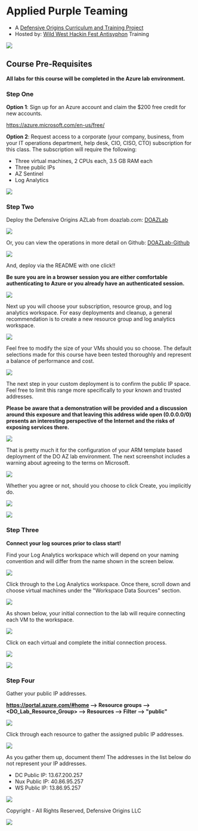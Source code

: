 # Applied Purple Teaming 
* A [Defensive Origins Curriculum and Training Project][1]
* Hosted by: [Wild West Hackin Fest Antisyphon][2] Training


![](../Z-images/APT-June2020.jpg)


## Course Pre-Requisites

**All labs for this course will be completed in the Azure lab environment.**

### Step One

**Option 1**: Sign up for an Azure account and claim the $200 free credit for new accounts.

https://azure.microsoft.com/en-us/free/

**Option 2**: Request access to a corporate (your company, business, from your IT operations department, help desk, CIO, CISO, CTO) subscription for this class. The subscription will require the following:

* Three virtual machines, 2 CPUs each, 3.5 GB RAM each
* Three public IPs
* AZ Sentinel
* Log Analytics

![][Div1]


### Step Two

Deploy the Defensive Origins AZLab from doazlab.com:
[DOAZLab][DOAZLab]

![](images/prls2-1.jpg)

Or, you can view the operations in more detail on Github:
[DOAZLab-Github][DOAZLab-Github]

![](images/prls2-2a.jpg)

And, deploy via the README with one click!! 

**Be sure you are in a browser session you are either comfortable authenticating to Azure or you already have an authenticated session.**

![](images/prls2-2b.jpg)

Next up you will choose your subscription, resource group, and log analytics workspace. For easy deployments and cleanup, a general recommendation is to create a new resource group and log analytics workspace. 

![](images/prls2-3.jpg)

Feel free to modify the size of your VMs should you so choose. The default selections made for this course have been tested thoroughly and represent a balance of performance and cost. 

![](images/prls2-4.jpg)

The next step in your custom deployment is to confirm the public IP space. Feel free to limit this range more specifically to your known and trusted addresses. 

**Please be aware that a demonstration will be provided and a discussion around this exposure and that leaving this address wide open (0.0.0.0/0) presents an interesting perspective of the Internet and the risks of exposing services there.**

![](images/prls2-5.jpg)

That is pretty much it for the configuration of your ARM template based deployment of the DO AZ lab environment. The next screenshot includes a warning about agreeing to the terms on Microsoft.

![](images/prls2-6.jpg)

Whether you agree or not, should you choose to click Create, you implicitly do.

![](images/prls2-7.jpg)

![][Div1]


### Step Three

**Connect your log sources prior to class start!**

Find your Log Analytics workspace which will depend on your naming convention and will differ from the name shown in the screen below.

![](images/prls3-1.jpg)

Click through to the Log Analytics workspace. Once there, scroll down and choose virtual machines under the "Workspace Data Sources" section. 

![](images/prls3-2.jpg)

As shown below, your initial connection to the lab will require connecting each VM to the workspace.

![](images/prls3-3.jpg)

Click on each virtual and complete the initial connection process. 

![](images/prls3-4.jpg)

![][Div1]


### Step Four

Gather your public IP addresses. 

**https://portal.azure.com/#home --> Resource groups --> <DO_Lab_Resource_Group> --> Resources --> Filter --> "public"**

![](images/prls4-1.jpg)

Click through each resource to gather the assigned public IP addresses.

![](images/prls4-2.jpg)

As you gather them up, document them! The addresses in the list below do not represent your IP addresses.

* DC Public IP: 13.67.200.257
* Nux Public IP: 40.86.95.257
* WS Public IP: 13.86.95.257


![][Div1]

Copyright - All Rights Reserved, Defensive Origins LLC

![][Div2]

  [Div1]: ../Z-images/divider%201.png
  [Div2]: ../Z-images/divider%202.png
  [DO]: https://www.defensiveorigins.com
  [DOAZLab]: https://www.doazlab.com
  [DOAZLab-Github]: https://github.com/DefensiveOrigins/DO-LAB
  [DOTraining]: https://training.defensiveorigins.com
  [DORegister]: https://defensiveorigins.com/first-to-know/
  [DOAboutUs]: https://defensiveorigins.com/about-us
  [WWHF]: https://wildwesthackinfest.com/
  [1]: https://defensiveorigins.com/
  [2]: https://wildwesthackinfest.com/training/
  [DOImage]:Z-images/do_darkbackground.jpg
 [Cheat-Sheets]:9-Others/Cheatsheets/
 [APTv8-DigitalBook]:AppliedPurpleTeaming-8thEdition.pdf
 [Survey]:https://forms.office.com/Pages/ResponsePage.aspx?id=ezi0P6h7Wky98F15YOOzAxFXFOo3MeNFpviudN0SuLhUMDNCT1NYWk5QWjlHUkMyMVhJVjFJTjhQMy4u

